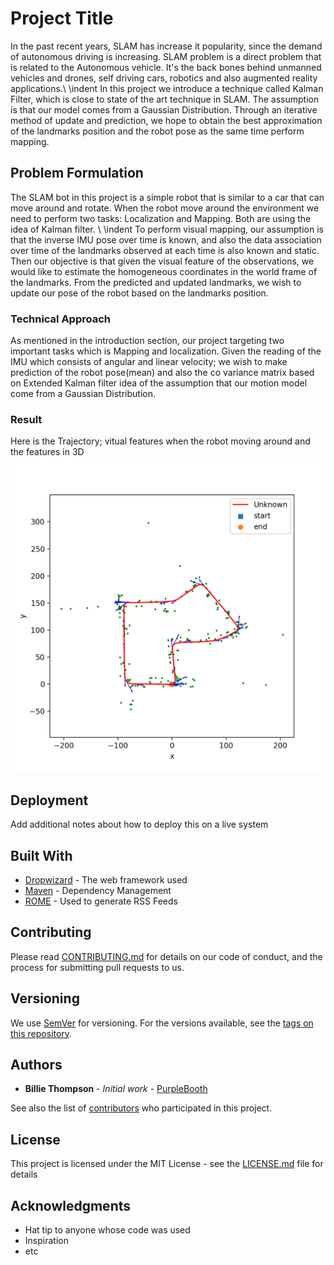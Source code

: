 # Project Title

In the past recent years, SLAM has increase it popularity, since the demand of autonomous driving is increasing. SLAM problem is a direct problem that is related to the Autonomous vehicle. It's the back bones behind unmanned vehicles and drones, self driving cars, robotics and also augmented reality applications.\\
\indent In this project we introduce a technique called Kalman Filter, which is close to state of the art technique in SLAM. The assumption is that our model comes from a Gaussian Distribution. Through an iterative method of update and prediction, we hope to obtain the best approximation of the landmarks position and the robot pose as the same time perform mapping.
## Problem Formulation
The SLAM bot in this project is a simple robot that is similar to a car that can move around and rotate. When the robot move around the environment we need to perform two tasks: Localization and Mapping. Both are using the idea of Kalman filter.  \\
\indent To perform visual mapping, our assumption is that the inverse IMU pose over time is known, and also the data association over time of the landmarks observed at each time is also known and static. Then our objective is that given the visual feature of the observations, we would like to estimate the homogeneous coordinates in the world frame of the landmarks. From the predicted and updated landmarks, we wish to update our pose of the robot based on the landmarks position.
### Technical Approach

As mentioned in the introduction section, our project targeting two important tasks which is Mapping and localization. Given the reading of the IMU which consists of angular and linear velocity; we wish to make prediction of the robot pose(mean) and also the co variance matrix based on Extended Kalman filter idea of the assumption that our motion model come from a Gaussian Distribution. 



### Result

Here is the Trajectory; vitual features when the robot moving around and the features in 3D
![Screenshot](Figure_1.png)
## Deployment

Add additional notes about how to deploy this on a live system

## Built With

* [Dropwizard](http://www.dropwizard.io/1.0.2/docs/) - The web framework used
* [Maven](https://maven.apache.org/) - Dependency Management
* [ROME](https://rometools.github.io/rome/) - Used to generate RSS Feeds

## Contributing

Please read [CONTRIBUTING.md](https://gist.github.com/PurpleBooth/b24679402957c63ec426) for details on our code of conduct, and the process for submitting pull requests to us.

## Versioning

We use [SemVer](http://semver.org/) for versioning. For the versions available, see the [tags on this repository](https://github.com/your/project/tags). 

## Authors

* **Billie Thompson** - *Initial work* - [PurpleBooth](https://github.com/PurpleBooth)

See also the list of [contributors](https://github.com/your/project/contributors) who participated in this project.

## License

This project is licensed under the MIT License - see the [LICENSE.md](LICENSE.md) file for details

## Acknowledgments

* Hat tip to anyone whose code was used
* Inspiration
* etc


